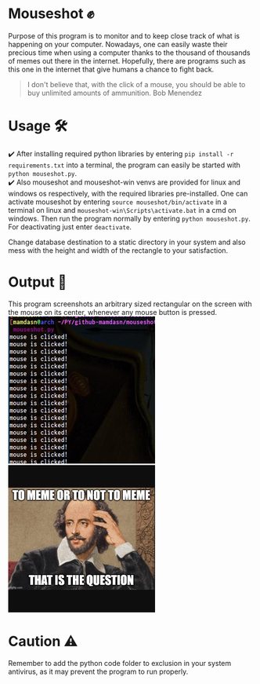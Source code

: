 # Mouseshot ✊
Purpose of this program is to monitor and to keep close track of what is happening on your computer. Nowadays, one can easily waste their precious time when using a computer thanks to the thousand of thousands of memes out there in the internet. 
Hopefully, there are programs such as this one in the internet that give humans a chance to fight back.  

> I don't believe that, with the click of a mouse, you should be able to buy unlimited amounts of ammunition. Bob Menendez  


# Usage 🛠️
✔️ After installing required python libraries by entering
`pip install -r requirements.txt`
into a terminal, the program can easily be started with 
`python mouseshot.py`.  
✔️ Also mouseshot and mouseshot-win venvs are provided for linux and windows os respectively, with the required libraries pre-installed. One can activate mouseshot by entering `source mouseshot/bin/activate` in a terminal on linux and `mouseshot-win\Scripts\activate.bat` in a cmd on windows. Then run the program normally by entering `python mouseshot.py`. For deactivating just enter `deactivate`.  

Change database destination to a static directory in your system and also mess with the height and width of the rectangle to your satisfaction.  

# Output 👊
This program screenshots an arbitrary sized rectangular on the screen with the mouse on its center, whenever any mouse button is pressed.  
![Example image 1](/example-output/2021-03-26/2021-03-26_10-02-45.jpg)
![Example image 2](/example-output/2021-03-26/2021-03-26_09-57-06.jpg)

# Caution ⚠️
Remember to add the python code folder to exclusion in your system antivirus, as it may prevent the program to run properly.

